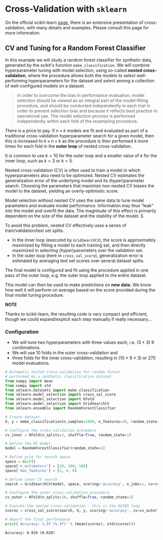 # Cross-Validation with `sklearn`

On the official scikit-learn [page](https://scikit-learn.org/stable/modules/cross_validation.html), there is an extensive presentation of cross-validation, with many details and examples. Please consult this page for more information.

## CV and Tuning for a Random Forest Classifier

In this example we will study a random forest classifier for synthetic data, generated by the scikit's function `make_classification`. We will combine hyperparameter tuning with model selection, using so-called **nested cross-validation**, where the procedure allows both the models to select well-performing hyperparameters for the dataset and select among a collection of well-configured models on a dataset.

> In order to overcome the bias in performance evaluation, model selection should be viewed as an integral part of the model fitting procedure, and should be conducted independently in each trial in order to prevent selection bias and because it reflects best practice in operational use. The model selection process is performed independently within each fold of the resampling procedure.

There is a price to pay. If $n \times k$ models are fit and evaluated as part of a traditional cross-validation hyperparameter search for a given model, then this is increased to $k \times n \times k$ as the procedure is then performed $k$ more times for each fold in the **outer loop** of nested cross-validation.

It is common to use $k=10$ for the outer loop and a smaller value of $k$ for the inner loop, such as $k=3$ or $k=5.$

Nested cross-validation (CV) is often used to train a model in which hyperparameters also need to be optimized. Nested CV estimates the generalization error of the underlying model and its (hyper)parameter search. Choosing the parameters that maximize non-nested CV biases the model to the dataset, yielding an overly-optimistic score.

Model selection without nested CV uses the same data to tune model parameters and evaluate model performance. Information may thus “leak” into the model and overfit the data. The magnitude of this effect is primarily dependent on the size of the dataset and the stability of the model. S

To avoid this problem, nested CV effectively uses a series of train/validation/test set splits. 

- In the inner loop (executed by `GridSearchCV`), the score is approximately maximized by fitting a model to each training set, and then directly maximized in selecting (hyper)parameters over the validation set. 
- In the outer loop (here in `cross_val_score`), generalization error is estimated by averaging test set scores over several dataset splits.

The final model is configured and fit using the procedure applied in one pass of the outer loop, e.g. the outer loop applied to the entire dataset.

This model can then be used to make predictions on **new data.** We know how well it will perform on average based on the score provided during the final model tuning procedure.

**NOTE**

Thanks to scikit-learn, the resulting code is very compact and efficient, though we could expand/explicit each step manually if really necessary...


### Configuration

- We will tune two hyperparameters with three values each, i.e. (3 * 3) 9 combinations. 
- We will use 10 folds in the outer cross-validation and 
- three folds for the inner cross-validation, resulting in (10 * 9 * 3) or 270 model evaluations.




```python
# Automatic nested cross-validation for random forest 
# performed on a synthetic classification dataset
from numpy import mean
from numpy import std
from sklearn.datasets import make_classification
from sklearn.model_selection import cross_val_score
from sklearn.model_selection import KFold
from sklearn.model_selection import GridSearchCV
from sklearn.ensemble import RandomForestClassifier

# Create dataset
X, y = make_classification(n_samples=1000, n_features=20, random_state=1, n_informative=10, n_redundant=10)

# Configure the cross-validation procedure
cv_inner = KFold(n_splits=3, shuffle=True, random_state=1)

# Define the RF model
model = RandomForestClassifier(random_state=1)

# Define grid for search space
space = dict()
space['n_estimators'] = [10, 100, 500]
space['max_features'] = [2, 4, 6]

# Define inner CV search
search = GridSearchCV(model, space, scoring='accuracy', n_jobs=1, cv=cv_inner, refit=True)

# Configure the outer cross-validation procedure
cv_outer = KFold(n_splits=10, shuffle=True, random_state=1)

# Execute the nested cross-validation - this is the OUTER loop
scores = cross_val_score(search, X, y, scoring='accuracy', cv=cv_outer, n_jobs=-1)

# Report the final performance
print('Accuracy: %.3f (%.3f)' % (mean(scores), std(scores)))
```

    Accuracy: 0.929 (0.020)



```python

```
